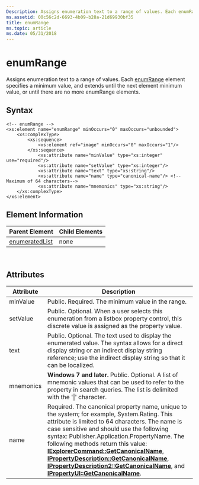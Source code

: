 ```yaml
---
Description: Assigns enumeration text to a range of values. Each enumRange element specifies a minimum value, and extends until the next element minimum value, or until there are no more enumRange elements.
ms.assetid: 00c56c2d-6693-4b09-b28a-21d69930bf35
title: enumRange
ms.topic: article
ms.date: 05/31/2018
---
```


# enumRange

Assigns enumeration text to a range of values. Each [enumRange](https://msdn.microsoft.com/library/Bb773873(v=VS.85).aspx) element specifies a minimum value, and extends until the next element minimum value, or until there are no more enumRange elements.

## Syntax

``` syntax
<!-- enumRange -->
<xs:element name="enumRange" minOccurs="0" maxOccurs="unbounded">
    <xs:complexType>
        <xs:sequence>
            <xs:element ref="image" minOccurs="0" maxOccurs="1"/>
        </xs:sequence>
            <xs:attribute name="minValue" type="xs:integer" use="required"/>
            <xs:attribute name="setValue" type="xs:integer"/>
            <xs:attribute name="text" type="xs:string"/>
            <xs:attribute name="name" type="canonical-name"/> <!--Maximum of 64 characters-->
            <xs:attribute name="mnemonics" type="xs:string"/> 
    </xs:complexType>
</xs:element>
```

## Element Information



| Parent Element                                         | Child Elements |
|--------------------------------------------------------|----------------|
| [enumeratedList](https://msdn.microsoft.com/library/Bb773871(v=VS.85).aspx) | none           |



 

## Attributes



| Attribute | Description                                                                                                                                                                                                                                                                                                                                                                                                                                                                                                                                                                                                            |
|-----------|------------------------------------------------------------------------------------------------------------------------------------------------------------------------------------------------------------------------------------------------------------------------------------------------------------------------------------------------------------------------------------------------------------------------------------------------------------------------------------------------------------------------------------------------------------------------------------------------------------------------|
| minValue  | Public. Required. The minimum value in the range.                                                                                                                                                                                                                                                                                                                                                                                                                                                                                                                                                                      |
| setValue  | Public. Optional. When a user selects this enumeration from a listbox property control, this discrete value is assigned as the property value.                                                                                                                                                                                                                                                                                                                                                                                                                                                                         |
| text      | Public. Optional. The text used to display the enumerated value. The syntax allows for a direct display string or an indirect display string reference; use the indirect display string so that it can be localized.                                                                                                                                                                                                                                                                                                                                                                                                   |
| mnemonics | **Windows 7 and later.** Public. Optional. A list of mnemonic values that can be used to refer to the property in search queries. The list is delimited with the '\|' character.                                                                                                                                                                                                                                                                                                                                                                                                                                       |
| name      | Required. The canonical property name, unique to the system; for example, System.Rating. This attribute is limited to 64 characters. The name is case sensitive and should use the following syntax: Publisher.Application.PropertyName. The following methods return this value: [**IExplorerCommand::GetCanonicalName**](https://msdn.microsoft.com/library/Bb761868(v=VS.85).aspx), [**IPropertyDescription::GetCanonicalName**](https://msdn.microsoft.com/library/Bb761525(v=VS.85).aspx), [**IPropertyDescription2::GetCanonicalName**](/windows/desktop/api/Propsys/nn-propsys-ipropertydescription2), and [**IPropertyUI::GetCanonicalName**](https://msdn.microsoft.com/library/Dd758076(v=VS.85).aspx). |



 

 

 



